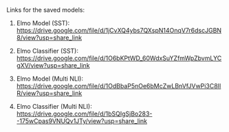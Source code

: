 Links for the saved models:

1. Elmo Model (SST): https://drive.google.com/file/d/1jCvXQ4ybs7QXspN14OnqV7r6dscJGBN8/view?usp=share_link

2. Elmo Classifier (SST): https://drive.google.com/file/d/1O6bKPtWD_60WdxSuYZfmWpZbvmLYCgXV/view?usp=share_link

3. Elmo Model (Multi NLI): https://drive.google.com/file/d/1OdBbaP5nOe6bMcZwLBnVfJVwPi3C8IIR/view?usp=share_link

4. Elmo Classifier (Multi NLI): https://drive.google.com/file/d/1bSQIgSjBo283--175wCpas9VNUQv1JTy/view?usp=share_link

